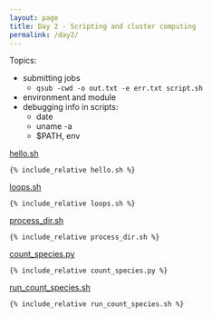 ```yaml
---
layout: page
title: Day 2 - Scripting and cluster computing
permalink: /day2/
---
```


Topics:

- submitting jobs 
    - `qsub -cwd -o out.txt -e err.txt script.sh`
- environment and module
- debugging info in scripts:
    - date
    - uname -a
    - $PATH, env


[hello.sh](hello.sh)

```shell
{% include_relative hello.sh %}
```

[loops.sh](loops.sh)

```shell
{% include_relative loops.sh %}
```

[process_dir.sh](process_dir.sh)

```shell
{% include_relative process_dir.sh %}
```

[count_species.py](count_species.py)

```shell
{% include_relative count_species.py %}
```

[run_count_species.sh](run_count_species.sh)

```shell
{% include_relative run_count_species.sh %}
```


